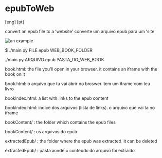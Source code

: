 # epubToWeb
[eng]
[pt]

convert an epub file to a 'website'
converte um arquivo epub para um 'site'

![an example](https://user-images.githubusercontent.com/30227872/113874322-0fba1100-978c-11eb-87e8-16a2a0e3f6b5.png)

$ ./main.py FILE.epub WEB_BOOK_FOLDER

./main.py ARQUIVO.epub PASTA_DO_WEB_BOOK

book.html: the file you'll open in your browser. it contains an iframe with the book on it

book.html: o arquivo que tu vai abrir no broswer. tem um iframe com teu livro

bookIndex.html: a list with links to the epub content

bookIndex.html: indice dos arquivos (lista de links). o arquivo que vai ta no iframe

bookContent/ : the folder which contains the epub files

bookContent/ : os arquivos do epub

extractedEpub/ : the folder where the epub was extracted. it can be deleted

extractedEpub/ : pasta aonde o conteudo do arquivo foi extraido
